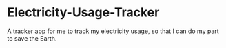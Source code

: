 # Electricity-Usage-Tracker
A tracker app for me to track my electricity usage, so that I can do my part to save the Earth.
